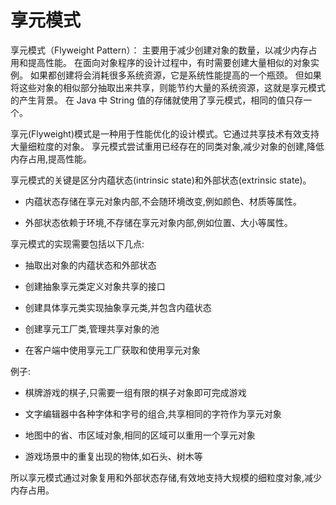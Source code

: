 # 享元模式

享元模式（Flyweight Pattern）： 主要用于减少创建对象的数量，以减少内存占用和提高性能。
在面向对象程序的设计过程中，有时需要创建大量相似的对象实例。
如果都创建将会消耗很多系统资源，它是系统性能提高的一个瓶颈。
但如果将这些对象的相似部分抽取出来共享，则能节约大量的系统资源，这就是享元模式的产生背景。
在 Java 中 String 值的存储就使用了享元模式，相同的值只存一个。


享元(Flyweight)模式是一种用于性能优化的设计模式。它通过共享技术有效支持大量细粒度的对象。
享元模式尝试重用已经存在的同类对象,减少对象的创建,降低内存占用,提高性能。

享元模式的关键是区分内蕴状态(intrinsic state)和外部状态(extrinsic state)。

- 内蕴状态存储在享元对象内部,不会随环境改变,例如颜色、材质等属性。

- 外部状态依赖于环境,不存储在享元对象内部,例如位置、大小等属性。

享元模式的实现需要包括以下几点:

- 抽取出对象的内蕴状态和外部状态

- 创建抽象享元类定义对象共享的接口

- 创建具体享元类实现抽象享元类,并包含内蕴状态

- 创建享元工厂类,管理共享对象的池

- 在客户端中使用享元工厂获取和使用享元对象

例子:

- 棋牌游戏的棋子,只需要一组有限的棋子对象即可完成游戏

- 文字编辑器中各种字体和字号的组合,共享相同的字符作为享元对象

- 地图中的省、市区域对象,相同的区域可以重用一个享元对象

- 游戏场景中的重复出现的物体,如石头、树木等

所以享元模式通过对象复用和外部状态存储,有效地支持大规模的细粒度对象,减少内存占用。